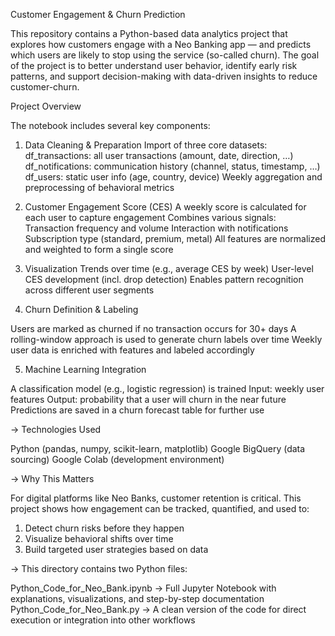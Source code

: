 Customer Engagement & Churn Prediction

This repository contains a Python-based data analytics project that explores how customers engage with a Neo Banking app — and predicts which users are likely to stop using the service (so-called churn).
The goal of the project is to better understand user behavior, identify early risk patterns, and support decision-making with data-driven insights to reduce customer-churn.

Project Overview

The notebook includes several key components:

1. Data Cleaning & Preparation
Import of three core datasets:
df_transactions: all user transactions (amount, date, direction, …)
df_notifications: communication history (channel, status, timestamp, …)
df_users: static user info (age, country, device)
Weekly aggregation and preprocessing of behavioral metrics

2. Customer Engagement Score (CES)
A weekly score is calculated for each user to capture engagement
Combines various signals:
Transaction frequency and volume
Interaction with notifications
Subscription type (standard, premium, metal)
All features are normalized and weighted to form a single score

3. Visualization
Trends over time (e.g., average CES by week)
User-level CES development (incl. drop detection)
Enables pattern recognition across different user segments

4. Churn Definition & Labeling

Users are marked as churned if no transaction occurs for 30+ days
A rolling-window approach is used to generate churn labels over time
Weekly user data is enriched with features and labeled accordingly

5. Machine Learning Integration

A classification model (e.g., logistic regression) is trained
Input: weekly user features
Output: probability that a user will churn in the near future
Predictions are saved in a churn forecast table for further use

-> Technologies Used

Python (pandas, numpy, scikit-learn, matplotlib)
Google BigQuery (data sourcing)
Google Colab (development environment)

-> Why This Matters

For digital platforms like Neo Banks, customer retention is critical.
This project shows how engagement can be tracked, quantified, and used to:

  1. Detect churn risks before they happen
  2. Visualize behavioral shifts over time
  3. Build targeted user strategies based on data

-> This directory contains two Python files:

Python_Code_for_Neo_Bank.ipynb
→ Full Jupyter Notebook with explanations, visualizations, and step-by-step documentation
Python_Code_for_Neo_Bank.py
→ A clean version of the code for direct execution or integration into other workflows
